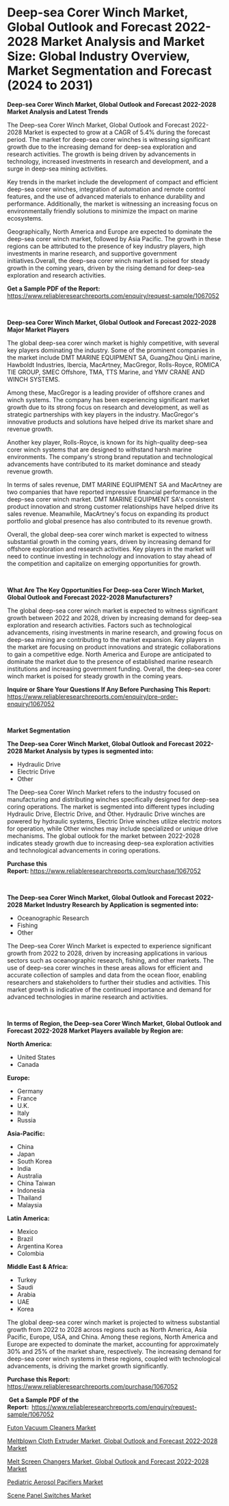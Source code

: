 <p><h1>Deep-sea Corer Winch Market, Global Outlook and Forecast 2022-2028 Market Analysis and Market Size: Global Industry Overview, Market Segmentation and Forecast (2024 to 2031)</h1></p><p><strong>Deep-sea Corer Winch Market, Global Outlook and Forecast 2022-2028 Market Analysis and Latest Trends</strong></p>
<p><p>The Deep-sea Corer Winch Market, Global Outlook and Forecast 2022-2028 Market is expected to grow at a CAGR of 5.4% during the forecast period. The market for deep-sea corer winches is witnessing significant growth due to the increasing demand for deep-sea exploration and research activities. The growth is being driven by advancements in technology, increased investments in research and development, and a surge in deep-sea mining activities.</p><p>Key trends in the market include the development of compact and efficient deep-sea corer winches, integration of automation and remote control features, and the use of advanced materials to enhance durability and performance. Additionally, the market is witnessing an increasing focus on environmentally friendly solutions to minimize the impact on marine ecosystems.</p><p>Geographically, North America and Europe are expected to dominate the deep-sea corer winch market, followed by Asia Pacific. The growth in these regions can be attributed to the presence of key industry players, high investments in marine research, and supportive government initiatives.Overall, the deep-sea corer winch market is poised for steady growth in the coming years, driven by the rising demand for deep-sea exploration and research activities.</p></p>
<p><strong>Get a Sample PDF of the Report:&nbsp;</strong> <a href="https://www.reliableresearchreports.com/enquiry/request-sample/1067052">https://www.reliableresearchreports.com/enquiry/request-sample/1067052</a></p>
<p>&nbsp;</p>
<p><strong>Deep-sea Corer Winch Market, Global Outlook and Forecast 2022-2028 Major Market Players</strong></p>
<p><p>The global deep-sea corer winch market is highly competitive, with several key players dominating the industry. Some of the prominent companies in the market include DMT MARINE EQUIPMENT SA, GuangZhou QinLi marine, Hawboldt Industries, Ibercia, MacArtney, MacGregor, Rolls-Royce, ROMICA TIE GROUP, SMEC Offshore, TMA, TTS Marine, and YMV CRANE AND WINCH SYSTEMS.</p><p>Among these, MacGregor is a leading provider of offshore cranes and winch systems. The company has been experiencing significant market growth due to its strong focus on research and development, as well as strategic partnerships with key players in the industry. MacGregor's innovative products and solutions have helped drive its market share and revenue growth.</p><p>Another key player, Rolls-Royce, is known for its high-quality deep-sea corer winch systems that are designed to withstand harsh marine environments. The company's strong brand reputation and technological advancements have contributed to its market dominance and steady revenue growth.</p><p>In terms of sales revenue, DMT MARINE EQUIPMENT SA and MacArtney are two companies that have reported impressive financial performance in the deep-sea corer winch market. DMT MARINE EQUIPMENT SA's consistent product innovation and strong customer relationships have helped drive its sales revenue. Meanwhile, MacArtney's focus on expanding its product portfolio and global presence has also contributed to its revenue growth.</p><p>Overall, the global deep-sea corer winch market is expected to witness substantial growth in the coming years, driven by increasing demand for offshore exploration and research activities. Key players in the market will need to continue investing in technology and innovation to stay ahead of the competition and capitalize on emerging opportunities for growth.</p></p>
<p>&nbsp;</p>
<p><strong>What Are The Key Opportunities For Deep-sea Corer Winch Market, Global Outlook and Forecast 2022-2028 Manufacturers?</strong></p>
<p><p>The global deep-sea corer winch market is expected to witness significant growth between 2022 and 2028, driven by increasing demand for deep-sea exploration and research activities. Factors such as technological advancements, rising investments in marine research, and growing focus on deep-sea mining are contributing to the market expansion. Key players in the market are focusing on product innovations and strategic collaborations to gain a competitive edge. North America and Europe are anticipated to dominate the market due to the presence of established marine research institutions and increasing government funding. Overall, the deep-sea corer winch market is poised for steady growth in the coming years.</p></p>
<p><strong>Inquire or Share Your Questions If Any Before Purchasing This Report:</strong> <a href="https://www.reliableresearchreports.com/enquiry/pre-order-enquiry/1067052">https://www.reliableresearchreports.com/enquiry/pre-order-enquiry/1067052</a></p>
<p>&nbsp;</p>
<p><strong>Market Segmentation</strong></p>
<p><strong>The Deep-sea Corer Winch Market, Global Outlook and Forecast 2022-2028 Market Analysis by types is segmented into:</strong></p>
<p><ul><li>Hydraulic Drive</li><li>Electric Drive</li><li>Other</li></ul></p>
<p><p>The Deep-sea Corer Winch Market refers to the industry focused on manufacturing and distributing winches specifically designed for deep-sea coring operations. The market is segmented into different types including Hydraulic Drive, Electric Drive, and Other. Hydraulic Drive winches are powered by hydraulic systems, Electric Drive winches utilize electric motors for operation, while Other winches may include specialized or unique drive mechanisms. The global outlook for the market between 2022-2028 indicates steady growth due to increasing deep-sea exploration activities and technological advancements in coring operations.</p></p>
<p><strong>Purchase this Report:&nbsp;</strong><a href="https://www.reliableresearchreports.com/purchase/1067052">https://www.reliableresearchreports.com/purchase/1067052</a></p>
<p>&nbsp;</p>
<p><strong>The Deep-sea Corer Winch Market, Global Outlook and Forecast 2022-2028 Market Industry Research by Application is segmented into:</strong></p>
<p><ul><li>Oceanographic Research</li><li>Fishing</li><li>Other</li></ul></p>
<p><p>The Deep-sea Corer Winch Market is expected to experience significant growth from 2022 to 2028, driven by increasing applications in various sectors such as oceanographic research, fishing, and other markets. The use of deep-sea corer winches in these areas allows for efficient and accurate collection of samples and data from the ocean floor, enabling researchers and stakeholders to further their studies and activities. This market growth is indicative of the continued importance and demand for advanced technologies in marine research and activities.</p></p>
<p>&nbsp;</p>
<p><strong>In terms of Region, the Deep-sea Corer Winch Market, Global Outlook and Forecast 2022-2028 Market Players available by Region are:</strong></p>
<p>
    <p> <strong> North America: </strong>
        <ul>
            <li>United States</li>
            <li>Canada</li>
        </ul>
        </p> 
    <p> <strong> Europe: </strong>
        <ul>
            <li>Germany</li>
            <li>France</li>
            <li>U.K.</li>
            <li>Italy</li>
            <li>Russia</li>
        </ul>
        </p> 
    <p> <strong> Asia-Pacific: </strong>
        <ul>
            <li>China</li>
            <li>Japan</li>
            <li>South Korea</li>
            <li>India</li>
            <li>Australia</li>
            <li>China Taiwan</li>
            <li>Indonesia</li>
            <li>Thailand</li>
            <li>Malaysia</li>
        </ul>
        </p> 
    <p> <strong> Latin America: </strong>
        <ul>
            <li>Mexico</li>
            <li>Brazil</li>
            <li>Argentina Korea</li>
            <li>Colombia</li>
        </ul>
        </p> 
    <p> <strong> Middle East & Africa: </strong>
        <ul>
            <li>Turkey</li>
            <li>Saudi</li>
            <li>Arabia</li>
            <li>UAE</li>
            <li>Korea</li>
        </ul>
    </p>
    </p>
<p><p>The global deep-sea corer winch market is projected to witness substantial growth from 2022 to 2028 across regions such as North America, Asia Pacific, Europe, USA, and China. Among these regions, North America and Europe are expected to dominate the market, accounting for approximately 30% and 25% of the market share, respectively. The increasing demand for deep-sea corer winch systems in these regions, coupled with technological advancements, is driving the market growth significantly.</p></p>
<p><strong>Purchase this Report: </strong><a href="https://www.reliableresearchreports.com/purchase/1067052">https://www.reliableresearchreports.com/purchase/1067052</a></p>
<p>&nbsp;<strong>Get a Sample PDF of the Report:&nbsp;&nbsp;</strong><a href="https://www.reliableresearchreports.com/enquiry/request-sample/1067052">https://www.reliableresearchreports.com/enquiry/request-sample/1067052</a></p>
<p><strong></strong></p>
<p><p><a href="https://medium.com/@philliphicks76g/futon-vacuum-cleaners-market-furnishes-information-on-market-share-market-trends-and-market-2bdae12530a3">Futon Vacuum Cleaners Market</a></p><p><a href="https://github.com/rahu1501/Market-Research-Report-List-2/blob/main/meltblown-cloth-extruder-market-global-outlook-and-forecast-2022-2028-market.md">Meltblown Cloth Extruder Market, Global Outlook and Forecast 2022-2028 Market</a></p><p><a href="https://github.com/rahu1502/Market-Research-Report-List-2/blob/main/melt-screen-changers-market-global-outlook-and-forecast-2022-2028-market.md">Melt Screen Changers Market, Global Outlook and Forecast 2022-2028 Market</a></p><p><a href="https://medium.com/@philliphicks76g/pediatric-aerosol-pacifiers-market-the-key-to-successful-business-strategy-forecast-till-2031-b7080d0c73bd">Pediatric Aerosol Pacifiers Market</a></p><p><a href="https://medium.com/@philliphicks76g/scene-panel-switches-market-share-evolution-and-market-growth-trends-2024-2031-a525e3bcb9c2">Scene Panel Switches Market</a></p></p>